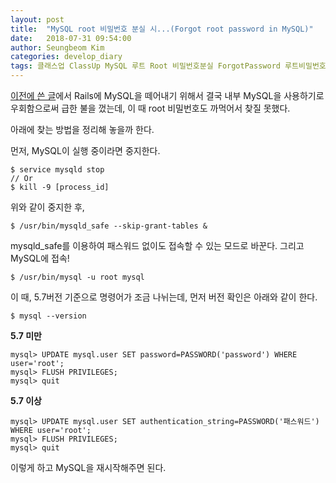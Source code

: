 ```yaml
---
layout: post
title:  "MySQL root 비밀번호 분실 시...(Forgot root password in MySQL)"
date:   2018-07-31 09:54:00
author: Seungbeom Kim
categories: develop_diary
tags: 클래스업 ClassUp MySQL 루트 Root 비밀번호분실 ForgotPassword 루트비밀번호 RootPassword
---
```


[이전에 쓴 글](https://myksb1223.github.io/develop_diary/2018/07/31/How-to-detach-or-remove-MySQL-in-existing-Rails-project.html)에서 Rails에 MySQL을 떼어내기 위해서 결국 내부 MySQL을 사용하기로 우회함으로써 급한 불을 껐는데, 이 때 root 비밀번호도 까먹어서 찾질 못했다.

아래에 찾는 방법을 정리해 놓을까 한다.

먼저, MySQL이 실행 중이라면 중지한다.

    $ service mysqld stop
    // Or
    $ kill -9 [process_id]

위와 같이 중지한 후,

    $ /usr/bin/mysqld_safe --skip-grant-tables &

mysqld_safe를 이용하여 패스워드 없이도 접속할 수 있는 모드로 바꾼다. 그리고 MySQL에 접속!

    $ /usr/bin/mysql -u root mysql

이 때, 5.7버전 기준으로 명령어가 조금 나뉘는데, 먼저 버전 확인은 아래와 같이 한다.

    $ mysql --version

**5.7 미만**

    mysql> UPDATE mysql.user SET password=PASSWORD('password') WHERE user='root';
    mysql> FLUSH PRIVILEGES;
    mysql> quit

**5.7 이상**

    mysql> UPDATE mysql.user SET authentication_string=PASSWORD('패스워드') WHERE user='root';
    mysql> FLUSH PRIVILEGES;
    mysql> quit

이렇게 하고 MySQL을 재시작해주면 된다.

